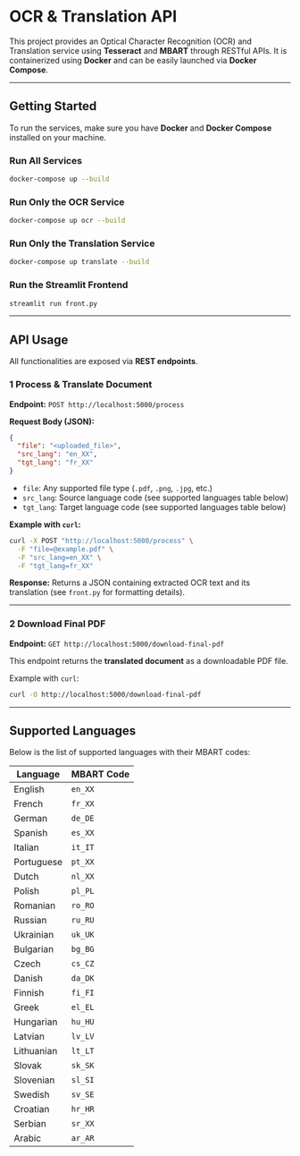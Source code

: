 
# OCR & Translation API

This project provides an Optical Character Recognition (OCR) and Translation service using **Tesseract** and **MBART** through RESTful APIs. It is containerized using **Docker** and can be easily launched via **Docker Compose**.

---

##  Getting Started

To run the services, make sure you have **Docker** and **Docker Compose** installed on your machine.

### Run All Services
```bash
docker-compose up --build
````

### Run Only the OCR Service

```bash
docker-compose up ocr --build
```

### Run Only the Translation Service

```bash
docker-compose up translate --build
```

### Run the Streamlit Frontend

```bash
streamlit run front.py
```

---

##  API Usage

All functionalities are exposed via **REST endpoints**.

### 1️ Process & Translate Document

**Endpoint:**
`POST http://localhost:5000/process`

**Request Body (JSON):**

```json
{
  "file": "<uploaded_file>",
  "src_lang": "en_XX",
  "tgt_lang": "fr_XX"
}
```

* `file`: Any supported file type (`.pdf`, `.png`, `.jpg`, etc.)
* `src_lang`: Source language code (see supported languages table below)
* `tgt_lang`: Target language code (see supported languages table below)

**Example with `curl`:**

```bash
curl -X POST "http://localhost:5000/process" \
  -F "file=@example.pdf" \
  -F "src_lang=en_XX" \
  -F "tgt_lang=fr_XX"
```

**Response:**
Returns a JSON containing extracted OCR text and its translation (see `front.py` for formatting details).

---

### 2️ Download Final PDF

**Endpoint:**
`GET http://localhost:5000/download-final-pdf`

This endpoint returns the **translated document** as a downloadable PDF file.

Example with `curl`:

```bash
curl -O http://localhost:5000/download-final-pdf
```

---

##  Supported Languages

Below is the list of supported languages with their MBART codes:

| Language   | MBART Code |
| ---------- | ---------- |
| English    | `en_XX`    |
| French     | `fr_XX`    |
| German     | `de_DE`    |
| Spanish    | `es_XX`    |
| Italian    | `it_IT`    |
| Portuguese | `pt_XX`    |
| Dutch      | `nl_XX`    |
| Polish     | `pl_PL`    |
| Romanian   | `ro_RO`    |
| Russian    | `ru_RU`    |
| Ukrainian  | `uk_UK`    |
| Bulgarian  | `bg_BG`    |
| Czech      | `cs_CZ`    |
| Danish     | `da_DK`    |
| Finnish    | `fi_FI`    |
| Greek      | `el_EL`    |
| Hungarian  | `hu_HU`    |
| Latvian    | `lv_LV`    |
| Lithuanian | `lt_LT`    |
| Slovak     | `sk_SK`    |
| Slovenian  | `sl_SI`    |
| Swedish    | `sv_SE`    |
| Croatian   | `hr_HR`    |
| Serbian    | `sr_XX`    |
| Arabic     | `ar_AR`    |



